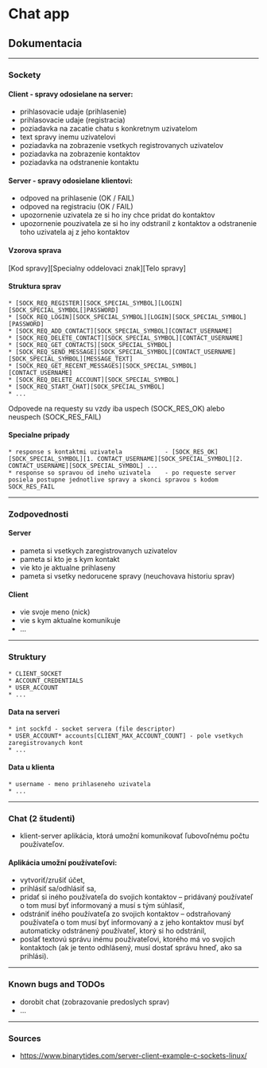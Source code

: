Chat app
====

## Dokumentacia
---

### Sockety

#### Client - spravy odosielane na server:
  * prihlasovacie udaje (prihlasenie)
  * prihlasovacie udaje (registracia)
  * poziadavka na zacatie chatu s konkretnym uzivatelom
  * text spravy inemu uzivatelovi
  * poziadavka na zobrazenie vsetkych registrovanych uzivatelov
  * poziadavka na zobrazenie kontaktov
  * poziadavka na odstranenie kontaktu

#### Server - spravy odosielane klientovi:
  * odpoved na prihlasenie (OK / FAIL)
  * odpoved na registraciu (OK / FAIL)
  * upozornenie uzivatela ze si ho iny chce pridat do kontaktov
  * upozornenie pouzivatela ze si ho iny odstranil z kontaktov a odstranenie toho uzivatela aj z jeho kontaktov

#### Vzorova sprava
[Kod spravy][Specialny oddelovaci znak][Telo spravy]

#### Struktura sprav
    * [SOCK_REQ_REGISTER][SOCK_SPECIAL_SYMBOL][LOGIN][SOCK_SPECIAL_SYMBOL[]PASSWORD]
    * [SOCK_REQ_LOGIN][SOCK_SPECIAL_SYMBOL][LOGIN][SOCK_SPECIAL_SYMBOL][PASSWORD]
    * [SOCK_REQ_ADD_CONTACT][SOCK_SPECIAL_SYMBOL][CONTACT_USERNAME]
    * [SOCK_REQ_DELETE_CONTACT][SOCK_SPECIAL_SYMBOL][CONTACT_USERNAME]
    * [SOCK_REQ_GET_CONTACTS][SOCK_SPECIAL_SYMBOL]
    * [SOCK_REQ_SEND_MESSAGE][SOCK_SPECIAL_SYMBOL][CONTACT_USERNAME][SOCK_SPECIAL_SYMBOL][MESSAGE_TEXT]
    * [SOCK_REQ_GET_RECENT_MESSAGES][SOCK_SPECIAL_SYMBOL][CONTACT_USERNAME]
    * [SOCK_REQ_DELETE_ACCOUNT][SOCK_SPECIAL_SYMBOL]
    * [SOCK_REQ_START_CHAT][SOCK_SPECIAL_SYMBOL]
    * ...

Odpovede na requesty su vzdy iba uspech (SOCK_RES_OK) alebo neuspech (SOCK_RES_FAIL)

#### Specialne pripady   
    * response s kontaktmi uzivatela            - [SOCK_RES_OK][SOCK_SPECIAL_SYMBOL][1. CONTACT_USERNAME][SOCK_SPECIAL_SYMBOL][2. CONTACT_USERNAME][SOCK_SPECIAL_SYMBOL] ...
    * response so spravou od ineho uzivatela    - po requeste server posiela postupne jednotlive spravy a skonci spravou s kodom SOCK_RES_FAIL

---
### Zodpovednosti

#### Server
  * pameta si vsetkych zaregistrovanych uzivatelov
  * pameta si kto je s kym kontakt
  * vie kto je aktualne prihlaseny
  * pameta si vsetky nedorucene spravy (neuchovava historiu sprav)

#### Client
  * vie svoje meno (nick)
  * vie s kym aktualne komunikuje
  * ...

---
### Struktury
    * CLIENT_SOCKET
    * ACCOUNT_CREDENTIALS
    * USER_ACCOUNT
    * ...

#### Data na serveri
    * int sockfd - socket servera (file descriptor)
    * USER_ACCOUNT* accounts[CLIENT_MAX_ACCOUNT_COUNT] - pole vsetkych zaregistrovanych kont
    * ...

#### Data u klienta
    * username - meno prihlaseneho uzivatela
    * ...


---
### Chat (2 študenti) 
- klient-server aplikácia, ktorá umožní komunikovať ľubovoľnému počtu používateľov.

#### Aplikácia umožní používateľovi:
  * vytvoriť/zrušiť účet,
  * prihlásiť sa/odhlásiť sa,
  * pridať si iného používateľa do svojich kontaktov – pridávaný používateľ o tom musí byť informovaný a musí s tým súhlasiť,
  * odstrániť iného používateľa zo svojich kontaktov – odstraňovaný používateľa o tom musí byť informovaný a z jeho kontaktov musí byť automaticky odstránený používateľ, ktorý si ho odstránil,
  * poslať textovú správu inému používateľovi, ktorého má vo svojich kontaktoch (ak je tento odhlásený, musí dostať správu hneď, ako sa prihlási).


---
### Known bugs and TODOs
  * dorobit chat (zobrazovanie predoslych sprav)
  * ... 

---
### Sources
  * https://www.binarytides.com/server-client-example-c-sockets-linux/
